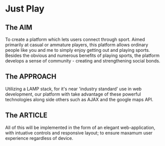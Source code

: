 # Just Play

## The AIM
To create a platform which lets users connect through sport.
Aimed primarily at casual or ammature players, this platform allows
ordinary people like you and me to simply enjoy getting out and playing sports.
Besides the obvious and numerous benefits of playing sports, the platform
develops a sense of community - creating and strengthening social bonds.

## The APPROACH
Utilizing a LAMP stack, for it's near 'industry standard' use in web
development, our platform with take advantage of these powerful technologies
along side others such as AJAX and the google maps API.

## The ARTICLE
All of this will be implemented in the form of an elegant web-application,
with intuative controls and responsive layout; to ensure maxamum user experience
regardless of device.